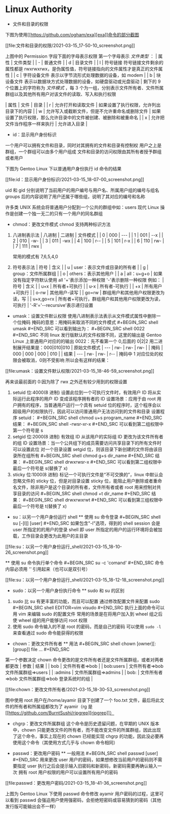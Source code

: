 # Linux Authority



* 文件和目录的权限

下图为使用[[https://github.com/ogham/exa][exa]]命令的部分截图

[[file:文件和目录的权限/2021-03-15_17-50-10_screenshot.png]]

上图中的 Permission 字段下面的字母表示权限
第一个字母表示 *文件类型* ：
| 属性 | 文件类型                                                                                            |
| -    | 普通文件                                                                                            |
| d    | 目录文件                                                                                            |
| l    | 符号链接 符号链接文件剩余的属性都是 rwxrwxrwx，是伪属性值，符号链接指向的文件属性才是真正的文件属性 |
| c    | 字符设备文件 表示以字节流形式处理数据的设备，如 modem                                               |
| b    | 块设备文件 表示以数据块方式处理数据的设备，如硬盘驱动或光盘驱动                                     |
剩下的 9 个位置上的字符称为 *文件模式* ，每 3 个为一组，分别表示文件所有者、文件所属群组以及其他所有用户对该文件的读取、写入和执行权限

| 属性 | 文件                                           | 目录                                                             |
| r    | 允许打开和读取文件                             | 如果设置了执行权限，允许列出目录下的内容                         |
| w    | 允许写入或截断文件，但是不允许重命名或删除文件 | 如果设置了执行权限，那么允许目录中的文件被创建、被删除和被重命名 |
| x    | 允许把文件当作程序一样来执行                   | 允许进入目录                                                     |

* id：显示用户身份标识

一个用户可以拥有文件和目录，同时对其拥有的文件和目录有控制权
用户之上是群组，一个群组可以由多个用户组成
文件和目录的访问权限由其所有者授予群组或者用户


下图为 Gentoo Linux 下以普通用户身份执行 id 命令的结果

[[file:id：显示用户身份标识/2021-03-15_18-07-00_screenshot.png]]


uid 和 gid 分别说明了当前用户的用户编号与用户名、所属用户组的编号与组名
groups 后的内容说明了用户还属于哪些组，说明了其对应的编号和名称

许多类 UNIX 系统会将普通用户分配到一个公共的群组中如：users
现代 Linux 操作是创建一个独一无二的只有一个用户的同名群组

* chmod：更改文件模式
chmod 支持两种标识方法
1. 八进制表示法
   | 八进制 | 二进制 | 文件模式 |
   |      0 |    000 | ---      |
   |      1 |    001 | --x      |
   |      2 |    010 | -w-      |
   |      3 |    011 | -wx      |
   |      4 |    100 | r--      |
   |      5 |    101 | r-x      |
   |      6 |    110 | rw-      |
   |      7 |    111 | rwx      |

   常用的模式有 7,6,5,4,0
2. 符号表示法
   | 符号 | 含义                         |
   | u    | user：表示文件或目录的所有者 |
   | g    | group：文件所属群组          |
   | o    | others：表示其他用户         |
   | a    | all：u+g+o                   |
   如果没有指定字符默认使用 all
   '+'表示添加一种权限
   '-'表示删除一种权限
   例如：
   | 符号      | 含义                                                  |
   | u+x       | 所有者+可执行                                         |
   | u-x       | 所有者-可执行                                         |
   | +x        | 所有用户+可执行                                       |
   | o-rw      | 其他用户-读写                                         |
   | go=rw     | 群组用户和其他用户权限更改为读，写                    |
   | u+x,go=rx | 所有者+可执行，群组用户和其他用户权限更改为读，可执行 |
   '-R'='--recursive'表示递归设置

* umask：设置文件默认权限
使用八进制表示法表示从文件模式属性中删除一个位掩码
掩码的意思：用掩码来取消不同的文件模式
#+BEGIN_SRC shell
umask
#+END_SRC
可以看到输出为：
#+BEGIN_SRC shell
0022
#+END_SRC
不同 linux 发行版默认的文件权限不同，这里的输出是 Gentoo Linux 上普通用户对应的的输出
0022：先不看第一个 0,后面的 0|2|2 用二进制展开结果是：000|010|010
| 原始文件模式 | --- | rw- | rw- | rw- |
| 掩码         | 000 | 000 | 000 | 010 |
| 结果         | --- | rw- | rw- | r-- |
掩码中 1 对应位处的权限会被取消，0则不受影响
所以会有这样的结果：

[[file:umask：设置文件默认权限/2021-03-15_18-46-59_screenshot.png]]


再来谈最前面的 0:因为除了 rwx 之外还有较少用到的权限设置
1. setuid 位:4000(8 进制)
   设置此位到一个可执行文件时，有效用户 ID 将从实际运行此程序的用户 ID 变成该程序拥有者的 ID
   设置场景：应用于由 root 用户拥有的程序，当普通用户运行一个具有 setuid 位的程序时，这个程序会以超级用户的权限执行，因此可以访问普通用户无法访问到的文件和目录
   设置程序 setuid：
   #+BEGIN_SRC shell
chmod u+s program_name
   #+END_SRC
   结果：
   #+BEGIN_SRC shell
-rwsr-xr-x
   #+END_SRC
   可以看到第二组权限中第一个符号是 s
2. setgid 位:2000(8 进制)
   有效组 ID 从该用户的实际组 ID 更改为该文件所有者的组 ID
   设置场景：当一个公共组下的成员需要访问共享目录下的所有文件时可以设置此位
   对一个目录设置 setgid 位，则该目录下新创建的文件将由该目录所在组所有
      #+BEGIN_SRC shell
chmod g+s dir_name
   #+END_SRC
   结果：
   #+BEGIN_SRC shell
drwxrwsr-x
   #+END_SRC
   可以看到第二组权限中最后一个符号是 s(替换了 x)
3. sticky 位:1000(8 进制)
   标记一个可执行文件是“不可交换的”，linux 中默认会忽略文件的 sticky 位，但是对目录设置 sticky 位，能阻止用户删除或者重命名文件，除非用户是这个目录的所有者，文件所有者或者 root
   用来控制对共享目录的访问
      #+BEGIN_SRC shell
chmod +t dir_name
   #+END_SRC
   结果：
   #+BEGIN_SRC shell
drwxrwxrwt
   #+END_SRC
   可以看到第三组权限中最后一个符号是 t(替换了 x)

* su：以另一个用户身份运行 shell
** 使用 su 命令登录
#+BEGIN_SRC shell
su [-[l]] [user]
#+END_SRC
如果包含"-l"选项，得到的 shell session 会是 user 所指定的的用户的登录 shell
即 user 所指定的用户的运行环境将会被加载，工作目录会更改为此用户的主目录


[[file:su：以另一个用户身份运行_shell/2021-03-15_18-10-26_screenshot.png]]

** 使用 su 命令执行单个命令
#+BEGIN_SRC
su -c 'comand'
#+END_SRC
命令内容必须用 *''* 引用起来（也可以是双引号）

[[file:su：以另一个用户身份运行_shell/2021-03-15_18-12-18_screenshot.png]]

* sudo：以另一个用户身份执行命令
** sudo 和 su 的区别
1. sudo 比 su 有更丰富的功能，而且可以配置
   通过修改配置文件来配置 sudo
   #+BEGIN_SRC shell
EDITOR=vim visudo
   #+END_SRC
   执行上面的命令可以用 vim 来编辑 sudo 的配置文件
   常用的场景是在将用户加入到 wheel 组之后使 wheel 组的用户能够访问 root 权限
2. 使用 sudo 命令输入的不是 root 的密码，而是自己的密码
   可以使用 `sudo -l`来查看通过 sudo 命令能获得的权限
* chown：更改文件所有者
** 用法
#+BEGIN_SRC shell
chown [owner][:[group]] file ...
#+END_SRC

第一个参数决定 chown 命令更改的是文件所有者还是文件所属群组，或者对两者都更改
| 参数      | 结果                                            |
| bob       | 文件所有者=>bob                                 |
| bob:users | 文件所有者=>bob 文件所属群组=>users             |
| :admins   | 文件所属群组=>admins                            |
| bob:      | 文件所有者=>bob 文件所属群组=>bob 登录系统时的组 |

[[file:chown：更改文件所有者/2021-03-15_18-30-53_screenshot.png]]

图中使用 root 用户在/home/ayamir 目录下创建了一个 foo.txt 文件，最后将此文件的所有者和所属组都改为了 ayamir（rg 是[[https://github.com/BurntSushi/ripgrep][ripgrep]]）

* chgrp：更改文件所属群组
这个命令是历史遗留问题，在早期的 UNIX 版本中，chown 只能更改文件的所有者，而不能改变文件的所属群组，因此出现了这个命令，事实上现在的 chown 已经能实现 chgrp 的功能，因此没必要再使用这个命令（其使用方式几乎与 chown 命令相同）

* passwd：更改用户密码
** 一般用法
#+BEGIN_SRC shell
passwd [user]
#+END_SRC
用来更改 user 用户的密码，如果想修改当前用户的密码则不需要指定 user
执行之后会提示输入旧密码和新密码，新密码需要再确认输入一次
拥有 root 用户权限的用户可以设置所有用户的密码

[[file:passwd：更改用户密码/2021-03-15_18-41-36_screenshot.png]]

上图为 Gentoo Linux 下使用 passwd 命令修改 ayamir 用户密码的过程，这里可以看到 passwd 会强迫用户使用强密码，会拒绝短密码或容易猜到的密码（其他发行版可能输出会不一样）

